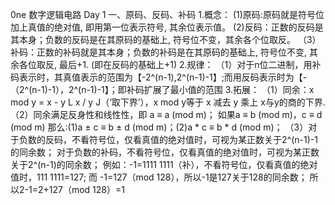 0ne 数字逻辑电路
Day 1
一、原码、反码、补码
  1.概念：
   (1)原码:原码就是符号位加上真值的绝对值, 即用第一位表示符号, 其余位表示值。
   (2)反码：正数的反码是其本身；负数的反码是在其原码的基础上, 符号位不变，其余各个位取反。
  （3）补码：正数的补码就是其本身；负数的补码是在其原码的基础上, 符号位不变, 其余各位取反, 最后+1. (即在反码的基础上+1)
  2.规律：
   （1）对于n位二进制，用补码表示时，其真值表示的范围为【-2^(n-1),2^(n-1)-1】;而用反码表示时为【-（2^(n-1)-1），2^(n-1)-1】；即补码扩展了最小值的范围
  3.拓展：
    （1）同余：x mod y = x - y L x / y J（‘取下界’），x mod y等于 x 减去 y 乘上 x与y的商的下界.
    （2）同余满足反身性和线性性，即
        a ≡ a (mod m)；
        如果a ≡ b (mod m)，c ≡ d (mod m) 那么:(1)a ± c ≡ b ± d (mod m)；(2)a * c ≡ b * d (mod m)；
    （3）对于负数的反码，不看符号位，仅看真值的绝对值时，可视为某正数关于2^(n-1)-1的同余数；
        对于负数的补码，不看符号位，仅看真值的绝对值时，可视为某正数关于2^(n-1)的同余数；
    例如：-1=1111 1111（补），不看符号位，仅看真值的绝对值时，111 1111=127;
         而 -1=127（mod 128），所以-1是127关于128的同余数；
         所以2-1=2+127（mod 128）=1
  
